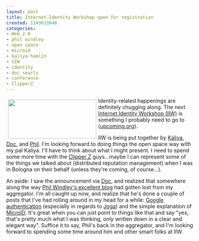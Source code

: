 ```yaml
--- 
layout: post
title: Internet Identity Workshop open for registration
created: 1143631646
categories: 
- Web 2.0
- phil windley
- open space
- microid
- kaliya hamlin
- IIW
- identity
- doc searls
- conference
- ClipperZ
---
```

<img width="236" vspace="5" hspace="5" height="105" border="0" align="left" src="/system/files?file=iiw_2006_large.png" /><p>Identity-related happenings are definitely chugging along. The next <a href="http://www.windley.com/events/iiw2006a/announcement">Internet Identity Workshop (IIW)</a> is something I probably need to go to (<a href="http://upcoming.org/event/63871/">upcoming.org</a>).<br /></p><p>IIW is being put together by <a href="http://www.kaliyasblogs.net/Iwoman/">Kaliya</a>, <a href="http://doc.weblogs.com">Doc</a>, and <a href="http://www.windley.com">Phil</a>. I'm looking forward to doing things the open space way with my pal Kaliya. I'll have to think about what I might present. I need to spend some more time with the <a href="http://www.clipperz.net/">Clipper Z</a> guys...maybe I can represent some of the things we talked about (distributed reputation management) when I was in Bologna on their behalf (unless they're coming, of course...).</p>  <p>An aside: I saw the announcement via <a href="http://doc.weblogs.com/2006/03/29#puttingTheIInIdentity">Doc</a>, and realized that somewhere along the way <a href="http://www.windley.com/">Phil Windley's excellent blog</a> had gotten lost from my aggregator. I'm all caught up now, and realize that he's done a couple of posts that I've had rolling around in my head for a while: <a href="http://www.windley.com/archives/2006/03/trusting_google.shtml">Google authentication</a> (especially in regards to <a href="http://www.joga.com">Joga</a>) and the simple explanation of <a href="http://www.windley.com/archives/2006/03/microid_a_micro.shtml">MicroID</a>. It's great when you can just point to things like that and say &quot;yes, that's pretty much what I was thinking, only written down in a clear and elegant way&quot;. Suffice it to say, Phil's back in the aggregator, and I'm looking forward to spending some time around him and other smart folks at IIW.</p> <!--break-->
